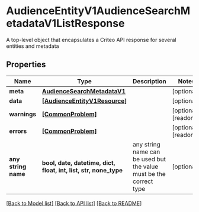 # AudienceEntityV1AudienceSearchMetadataV1ListResponse

A top-level object that encapsulates a Criteo API response for several entities and metadata

## Properties
Name | Type | Description | Notes
------------ | ------------- | ------------- | -------------
**meta** | [**AudienceSearchMetadataV1**](AudienceSearchMetadataV1.md) |  | [optional] 
**data** | [**[AudienceEntityV1Resource]**](AudienceEntityV1Resource.md) |  | [optional] 
**warnings** | [**[CommonProblem]**](CommonProblem.md) |  | [optional] [readonly] 
**errors** | [**[CommonProblem]**](CommonProblem.md) |  | [optional] [readonly] 
**any string name** | **bool, date, datetime, dict, float, int, list, str, none_type** | any string name can be used but the value must be the correct type | [optional]

[[Back to Model list]](../README.md#documentation-for-models) [[Back to API list]](../README.md#documentation-for-api-endpoints) [[Back to README]](../README.md)


